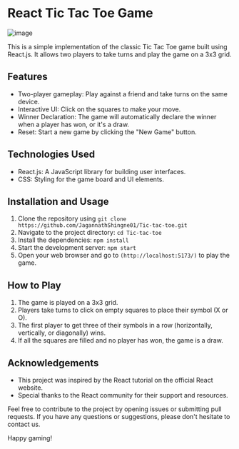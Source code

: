 # React Tic Tac Toe Game

![image](https://github.com/JagannathShingne01/Tic-tac-toe/assets/133676629/1482767e-8005-4811-a822-132732ece1a9)



This is a simple implementation of the classic Tic Tac Toe game built using React.js. It allows two players to take turns and play the game on a 3x3 grid.

## Features

- Two-player gameplay: Play against a friend and take turns on the same device.
- Interactive UI: Click on the squares to make your move.
- Winner Declaration: The game will automatically declare the winner when a player has won, or it's a draw.
- Reset: Start a new game by clicking the "New Game" button.

## Technologies Used

- React.js: A JavaScript library for building user interfaces.
- CSS: Styling for the game board and UI elements.

## Installation and Usage

1. Clone the repository using `git clone https://github.com/JagannathShingne01/Tic-tac-toe.git`
2. Navigate to the project directory: `cd Tic-tac-toe`
3. Install the dependencies: `npm install`
4. Start the development server: `npm start`
5. Open your web browser and go to `(http://localhost:5173/)` to play the game.

## How to Play

1. The game is played on a 3x3 grid.
2. Players take turns to click on empty squares to place their symbol (X or O).
3. The first player to get three of their symbols in a row (horizontally, vertically, or diagonally) wins.
4. If all the squares are filled and no player has won, the game is a draw.

## Acknowledgements

- This project was inspired by the React tutorial on the official React website.
- Special thanks to the React community for their support and resources.

Feel free to contribute to the project by opening issues or submitting pull requests. If you have any questions or suggestions, please don't hesitate to contact us.

Happy gaming!
